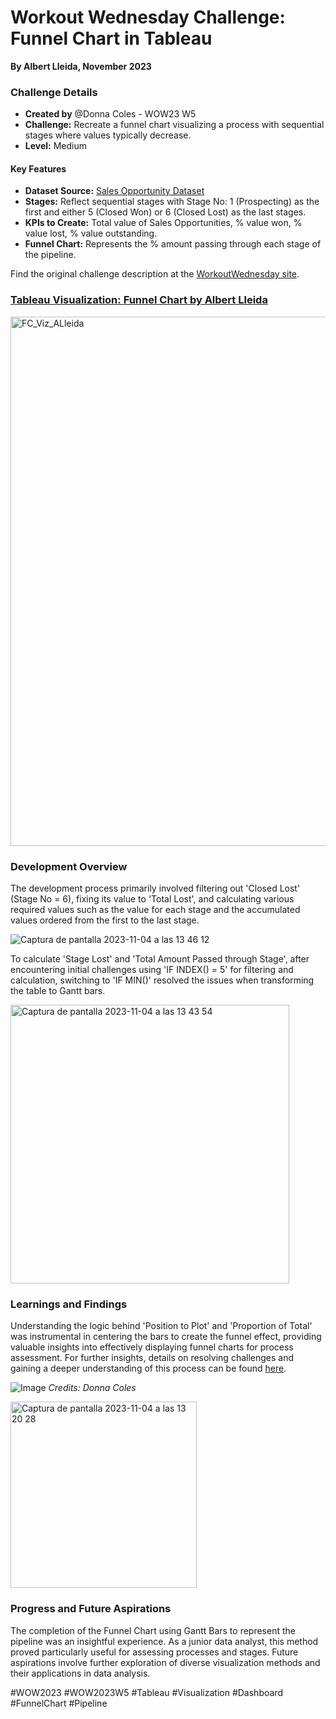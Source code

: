 # Workout Wednesday Challenge: Funnel Chart in Tableau
**By Albert Lleida, November 2023**

### Challenge Details

- **Created by** @Donna Coles - WOW23 W5
- **Challenge:** Recreate a funnel chart visualizing a process with sequential stages where values typically decrease. 
- **Level:** Medium

#### Key Features

- **Dataset Source:** [Sales Opportunity Dataset](https://workout-wednesday.com/2023w05tab/)
- **Stages:** Reflect sequential stages with Stage No: 1 (Prospecting) as the first and either 5 (Closed Won) or 6 (Closed Lost) as the last stages.
- **KPIs to Create:** Total value of Sales Opportunities, % value won, % value lost, % value outstanding.
- **Funnel Chart:** Represents the % amount passing through each stage of the pipeline.

Find the original challenge description at the [WorkoutWednesday site](https://workout-wednesday.com/2023w05tab/).

### [Tableau Visualization: Funnel Chart by Albert Lleida](https://public.tableau.com/app/profile/albert1030/viz/WOW23W5-GANTTBARFUNNELCHART_16990492340780/Historia1?publish=yes)

<img width="847" alt="FC_Viz_ALleida" src="https://github.com/alleida23/Tableau_Viz_Challenges/assets/124719215/3850543c-bd4a-43e8-9484-799802d029c5">


### Development Overview

The development process primarily involved filtering out 'Closed Lost' (Stage No = 6), fixing its value to 'Total Lost', and calculating various required values such as the value for each stage and the accumulated values ordered from the first to the last stage.

![Captura de pantalla 2023-11-04 a las 13 46 12](https://github.com/alleida23/Tableau_Viz_Challenges/assets/124719215/a5d837f9-fb89-40bc-b83e-8bc10fa3a562)

To calculate 'Stage Lost' and 'Total Amount Passed through Stage', after encountering initial challenges using 'IF INDEX() = 5' for filtering and calculation, switching to 'IF MIN()' resolved the issues when transforming the table to Gantt bars.

<img width="446" alt="Captura de pantalla 2023-11-04 a las 13 43 54" src="https://github.com/alleida23/Tableau_Viz_Challenges/assets/124719215/d4ea98dc-e6f8-45c1-8788-e480e61e6467">


### Learnings and Findings

Understanding the logic behind 'Position to Plot' and 'Proportion of Total' was instrumental in centering the bars to create the funnel effect, providing valuable insights into effectively displaying funnel charts for process assessment. For further insights, details on resolving challenges and gaining a deeper understanding of this process can be found [here](https://donnacoles.home.blog/2023/02/02/can-you-build-a-funnel-chart/).

![Image](https://donnacoleshome.files.wordpress.com/2023/01/image-81.png?w=1024)
*Credits: Donna Coles*

<img width="298" alt="Captura de pantalla 2023-11-04 a las 13 20 28" src="https://github.com/alleida23/Tableau_Viz_Challenges/assets/124719215/77b2fa82-8d97-4b8d-8579-efb1784c10c4">

### Progress and Future Aspirations

The completion of the Funnel Chart using Gantt Bars to represent the pipeline was an insightful experience. As a junior data analyst, this method proved particularly useful for assessing processes and stages. Future aspirations involve further exploration of diverse visualization methods and their applications in data analysis.

#WOW2023 #WOW2023W5 #Tableau #Visualization #Dashboard #FunnelChart #Pipeline
